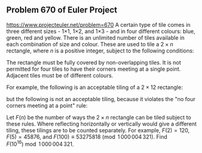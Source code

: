 ## Problem 670 of Euler Project 
https://www.projecteuler.net/problem=670
A certain type of tile comes in three different sizes - 1×1, 1×2, and 1×3 - and in four different colours: blue, green, red and yellow. There is an unlimited number of tiles available in each combination of size and colour.
These are used to tile a $2\times n$ rectangle, where $n$ is a positive integer, subject to the following conditions:

The rectangle must be fully covered by non-overlapping tiles.
It is not permitted for four tiles to have their corners meeting at a single point.
Adjacent tiles must be of different colours.

For example, the following is an acceptable tiling of a $2\times 12$ rectangle:



but the following is not an acceptable tiling, because it violates the "no four corners meeting at a point" rule:



Let $F(n)$ be the number of ways the $2\times n$ rectangle can be tiled subject to these rules. Where reflecting horizontally or vertically would give a different tiling, these tilings are to be counted separately.
For example, $F(2) = 120$, $F(5) = 45876$, and $F(100)\equiv 53275818 \pmod{1\,000\,004\,321}$.
Find $F(10^{16}) \bmod 1\,000\,004\,321$.